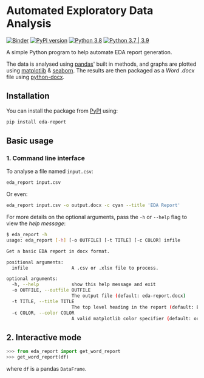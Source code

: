 # Automated Exploratory Data Analysis

[![Binder](https://mybinder.org/badge_logo.svg)](https://mybinder.org/v2/gh/Tim-Abwao/auto-eda/main)
[![PyPI version](https://badge.fury.io/py/eda-report.svg)](https://badge.fury.io/py/eda-report)
[![Python 3.8](https://github.com/Tim-Abwao/auto-eda/actions/workflows/run-tests.yml/badge.svg)](https://github.com/Tim-Abwao/auto-eda/actions/workflows/run-tests.yml)
[![Python 3.7 | 3.9](https://github.com/Tim-Abwao/auto-eda/actions/workflows/test-python3.7-3.9.yml/badge.svg)](https://github.com/Tim-Abwao/auto-eda/actions/workflows/test-python3.7-3.9.yml)

A simple Python program to help automate EDA report generation.

The data is analysed using [pandas][1]' built in methods, and graphs are plotted using [matplotlib][3] & [seaborn][4]. The results are then packaged as a *Word .docx* file using [python-docx][5].

## Installation

You can install the package from [PyPI][6] using:

```bash
pip install eda-report
```

## Basic usage

### 1. Command line interface

To analyse a file named `input.csv`:

```bash
eda_report input.csv
```

Or even:

```bash
eda_report input.csv -o output.docx -c cyan --title 'EDA Report'
```

For more details on the optional arguments, pass the `-h` or `--help` flag to view the *help message*:

```bash
$ eda_report -h
usage: eda_report [-h] [-o OUTFILE] [-t TITLE] [-c COLOR] infile

Get a basic EDA report in docx format.

positional arguments:
  infile                A .csv or .xlsx file to process.

optional arguments:
  -h, --help            show this help message and exit
  -o OUTFILE, --outfile OUTFILE
                        The output file (default: eda-report.docx)
  -t TITLE, --title TITLE
                        The top level heading in the report (default: Exploratory Data Analysis Report)
  -c COLOR, --color COLOR
                        A valid matplotlib color specifier (default: orangered)
```

## 2. Interactive mode

```python
>>> from eda_report import get_word_report
>>> get_word_report(df)
```

where `df` is a pandas `DataFrame`.

[1]: https://pandas.pydata.org/
[2]: https://numpy.org/
[3]: https://matplotlib.org/
[4]: https://seaborn.pydata.org/
[5]: https://python-docx.readthedocs.io/en/latest/
[6]: https://pypi.org/project/eda_report/
